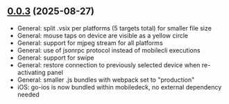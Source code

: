 ## [0.0.3](https://github.com/mobile-next/mobiledeck/releases/tag/0.0.3) (2025-08-27)

- General: split .vsix per platforms (5 targets total) for smaller file size
- General: mouse taps on device are visible as a yellow circle
- General: support for mjpeg stream for all platforms
- General: use of jsonrpc protocol instead of mobilecli executions
- General: support for swipe
- General: restore connection to previously selected device when re-activating panel
- General: smaller .js bundles with webpack set to "production"
- iOS: go-ios is now bundled within mobiledeck, no external dependency needed

